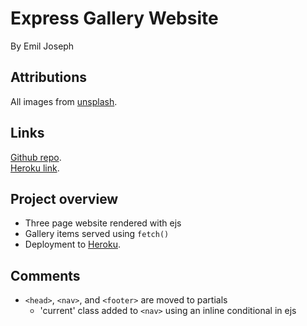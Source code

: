# Express Gallery Website

By Emil Joseph

## Attributions

All images from [unsplash](https://unsplash.com/s/photos/cannabis-thc-cbd).  

## Links

[Github repo](https://github.com/ejoseph89/cpnt262-a4).  
[Heroku link](https://cpnt262-a4-ej.herokuapp.com/).

## Project overview

- Three page website rendered with ejs
- Gallery items served using `fetch()`
- Deployment to [Heroku](https://www.heroku.com/).

## Comments

- `<head>`, `<nav>`, and `<footer>` are moved to partials
  - 'current' class added to `<nav>` using an inline conditional in ejs
